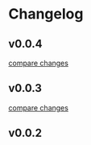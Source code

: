 # Changelog


## v0.0.4

[compare changes](https://github.com/daniel-le97/node-docker/compare/v0.0.3...v0.0.4)

## v0.0.3

[compare changes](https://github.com/daniel-le97/node-docker/compare/v0.0.2...v0.0.3)

## v0.0.2

